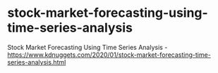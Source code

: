 # stock-market-forecasting-using-time-series-analysis
Stock Market Forecasting Using Time Series Analysis - https://www.kdnuggets.com/2020/01/stock-market-forecasting-time-series-analysis.html
